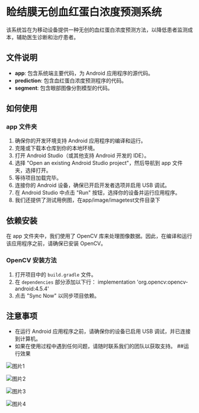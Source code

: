 # 睑结膜无创血红蛋白浓度预测系统

该系统旨在为移动设备提供一种无创的血红蛋白浓度预测方法，以降低患者监测成本，辅助医生诊断和治疗患者。

## 文件说明

- **app**: 包含系统端主要代码，为 Android 应用程序的源代码。
- **prediction**: 包含血红蛋白浓度预测程序的代码。
- **segment**: 包含眼部图像分割模型的代码。

## 如何使用

### app 文件夹

1. 确保你的开发环境支持 Android 应用程序的编译和运行。
2. 克隆或下载本仓库到你的本地环境。
3. 打开 Android Studio（或其他支持 Android 开发的 IDE）。
4. 选择 "Open an existing Android Studio project"，然后导航到 app 文件夹，选择打开。
5. 等待项目加载完毕。
6. 连接你的 Android 设备，确保已开启开发者选项并启用 USB 调试。
7. 在 Android Studio 中点击 "Run" 按钮，选择你的设备并运行应用程序。
8. 我们还提供了测试用例图，在app/image/imagetest文件目录下
## 依赖安装

在 app 文件夹中，我们使用了 OpenCV 库来处理图像数据。因此，在编译和运行该应用程序之前，请确保已安装 OpenCV。

### OpenCV 安装方法

1. 打开项目中的 `build.gradle` 文件。
2. 在 `dependencies` 部分添加以下行：
implementation 'org.opencv:opencv-android:4.5.4'
3. 点击 "Sync Now" 以同步项目依赖。
## 注意事项

- 在运行 Android 应用程序之前，请确保你的设备已启用 USB 调试，并已连接到计算机。
- 如果在使用过程中遇到任何问题，请随时联系我们的团队以获取支持。
##运行效果

![图片1](https://github.com/keyan2017/ANPHSP/assets/134493426/b15dbf11-65e1-43cb-9583-6f657a4ff748)

![图片2](https://github.com/keyan2017/ANPHSP/assets/134493426/e320f7ca-b545-4243-afad-b65bbb9e4fa0)

![图片3](https://github.com/keyan2017/ANPHSP/assets/134493426/46fb222e-7e79-4557-9cbd-99fbe8df4132)

![图片4](https://github.com/keyan2017/ANPHSP/assets/134493426/d4e0cfb8-2bb3-44de-b321-62c44be2e087)
